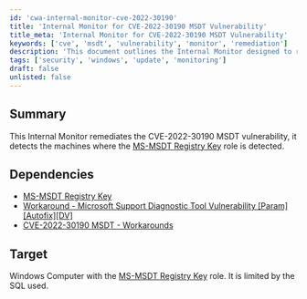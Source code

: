 ```yaml
---
id: 'cwa-internal-monitor-cve-2022-30190'
title: 'Internal Monitor for CVE-2022-30190 MSDT Vulnerability'
title_meta: 'Internal Monitor for CVE-2022-30190 MSDT Vulnerability'
keywords: ['cve', 'msdt', 'vulnerability', 'monitor', 'remediation']
description: 'This document outlines the Internal Monitor designed to remediate the CVE-2022-30190 MSDT vulnerability by detecting machines with the MS-MSDT Registry Key role. It includes details on dependencies and the target environment for effective implementation.'
tags: ['security', 'windows', 'update', 'monitoring']
draft: false
unlisted: false
---
```

## Summary

This Internal Monitor remediates the CVE-2022-30190 MSDT vulnerability, it detects the machines where the [MS-MSDT Registry Key](https://proval.itglue.com/DOC-5078775-10072204) role is detected.

## Dependencies

- [MS-MSDT Registry Key](https://proval.itglue.com/DOC-5078775-10072204)
- [Workaround - Microsoft Support Diagnostic Tool Vulnerability [Param][Autofix][DV]](https://proval.itglue.com/DOC-5078775-10072208)  
- [CVE-2022-30190 MSDT - Workarounds](https://proval.itglue.com/DOC-5078775-10073331)

## Target

Windows Computer with the [MS-MSDT Registry Key](https://proval.itglue.com/DOC-5078775-10072204) role. It is limited by the SQL used.


